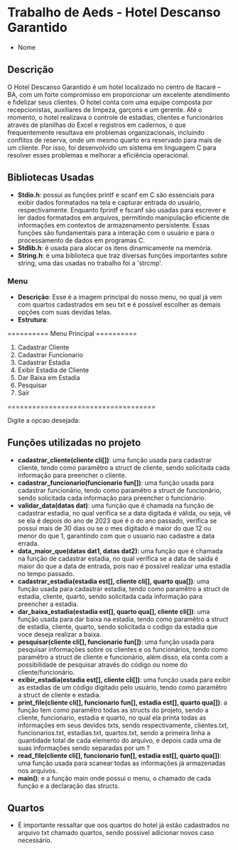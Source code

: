 # Trabalho de Aeds - Hotel Descanso Garantido

* Nome
   
## Descrição

O Hotel Descanso Garantido é um hotel localizado no centro de Itacaré – BA, com um forte compromisso em proporcionar um excelente atendimento e fidelizar seus clientes. O hotel conta com uma equipe composta por recepcionistas, auxiliares de limpeza, garçons e um gerente. Até o momento, o hotel realizava o controle de estadias, clientes e funcionários através de planilhas do Excel e registros em cadernos, o que frequentemente resultava em problemas organizacionais, incluindo conflitos de reserva, onde um mesmo quarto era reservado para mais de um cliente. Por isso, foi desenvolvido um sistema em linguagem C para resolver esses problemas e melhorar a eficiência operacional.

## Bibliotecas Usadas

* **Stdio.h**: possui as funções printf e scanf em C são essenciais para exibir dados formatados na tela e capturar entrada do usuário, respectivamente. Enquanto fprintf e fscanf são usadas para escrever e ler dados formatados em arquivos, permitindo manipulação eficiente de informações em contextos de armazenamento persistente. Essas funções são fundamentais para a interação com o usuário e para o processamento de dados em programas C.
* **Stdlib.h**: é usada para alocar os itens dinamicamente na memória.
* **String.h**: é uma biblioteca que traz diversas funções importantes sobre string, uma das usadas no trabalho foi a 'strcmp'.

### Menu

- **Descrição**: Esse é a imagem principal do nosso menu, no qual já vem com quartos cadastrados em seu txt e é possível escolher as demais opções com suas devidas telas.
- **Estrutura**:

========== Menu Principal ==========
1. Cadastrar Cliente
2. Cadastrar Funcionario
3. Cadastrar Estadia
4. Exibir Estadia de Cliente
5. Dar Baixa em Estadia
6. Pesquisar
7. Sair
   
====================================

Digite a opcao desejada: 

## Funções utilizadas no projeto

* **cadastrar_cliente(cliente cli[])**: uma função usada para cadastrar cliente, tendo como paramêtro a struct de cliente, sendo solicitada cada informação para preencher o cliente.
* **cadastrar_funcionario(funcionario fun[])**: uma função usada para cadastrar funcionário, tendo como paramêtro a struct de funcionário, sendo solicitada cada informação para preencher o funcionário.
* **validar_data(datas dat)**: uma função que é chamada na função de cadastrar estadia, no qual verifica se a data digitada é válida, ou seja, vê se ela é depois do ano de 2023 que é o do ano passado, verifica se possui mais de 30 dias ou se o mes digitado é maior do que 12 ou menor do que 1, garantindo com que o usuario nao cadastre a data errada.
* **data_maior_que(datas dat1, datas dat2)**: uma função que é chamada na função de cadastrar estadia, no qual verifica se a data de saida é maior do que a data de entrada, pois nao é possivel realizar uma estadia no tempo passado.
* **cadastrar_estadia(estadia est[], cliente cli[], quarto qua[])**: uma função usada para cadastrar estadia, tendo como paramêtro a struct de estadia, cliente, quarto, sendo solicitada cada informação para preencher a estadia.
* **dar_baixa_estadia(estadia est[], quarto qua[], cliente cli[])**:  uma função usada para dar baixa na estadia, tendo como paramêtro a struct de estadia, cliente, quarto, sendo solicitada o codigo da estadia que voce deseja realizar a baixa.
* **pesquisar(cliente cli[], funcionario fun[])**: uma função usada para pesquisar informações sobre os clientes e os funcionários, tendo como paramêtro a struct de cliente e funcionário, além disso, ela conta com a possibilidade de pesquisar através do código ou nome do cliente/funcionário.
* **exibir_estadia(estadia est[], cliente cli[])**: uma função usada para exibir as estadias de um código digitado pelo usuário, tendo como paramêtro a struct de cliente e estadia.
* **print_file(cliente cli[], funcionario fun[], estadia est[], quarto qua[])**: a função tem como paramêtro todas as structs do projeto, sendo a cliente, funcionario, estadia e quarto, no qual ela printa todas as informações em seus devidos txts, sendo respectivamente, clientes.txt, funcionarios.txt, estadias.txt, quartos.txt, sendo a primeira linha a quantidade total de cada elemento do arquivo, e depois cada uma de suas informações sendo separadas por um ?
* **read_file(cliente cli[], funcionario fun[], estadia est[], quarto qua[])**: uma função usada para scanear todas as informações já armazenadas nos arquivos.
* **main()**: e a função main onde possui o menu, o chamado de cada função e a declaração das structs.

## Quartos

* É importante ressaltar que oos quartos do hotel já estão cadastrados no arquivo txt chamado quartos, sendo possivel adicionar novos caso necessário.

